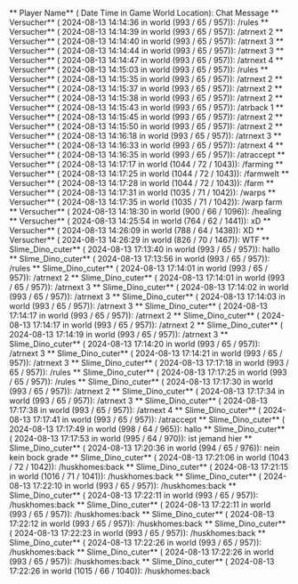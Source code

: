** Player Name** ( Date  Time in  Game World Location):  Chat Message
** Versucher** ( 2024-08-13  14:14:36 in  world (993 / 65 / 957)): /rules
** Versucher** ( 2024-08-13  14:14:39 in  world (993 / 65 / 957)): /atrnext 2
** Versucher** ( 2024-08-13  14:14:40 in  world (993 / 65 / 957)): /atrnext 3
** Versucher** ( 2024-08-13  14:14:44 in  world (993 / 65 / 957)): /atrnext 3
** Versucher** ( 2024-08-13  14:14:47 in  world (993 / 65 / 957)): /atrnext 4
** Versucher** ( 2024-08-13  14:15:03 in  world (993 / 65 / 957)): /rules
** Versucher** ( 2024-08-13  14:15:35 in  world (993 / 65 / 957)): /atrnext 2
** Versucher** ( 2024-08-13  14:15:37 in  world (993 / 65 / 957)): /atrnext 2
** Versucher** ( 2024-08-13  14:15:38 in  world (993 / 65 / 957)): /atrnext 2
** Versucher** ( 2024-08-13  14:15:43 in  world (993 / 65 / 957)): /atrback 1
** Versucher** ( 2024-08-13  14:15:45 in  world (993 / 65 / 957)): /atrnext 2
** Versucher** ( 2024-08-13  14:15:50 in  world (993 / 65 / 957)): /atrnext 2
** Versucher** ( 2024-08-13  14:16:18 in  world (993 / 65 / 957)): /atrnext 3
** Versucher** ( 2024-08-13  14:16:33 in  world (993 / 65 / 957)): /atrnext 4
** Versucher** ( 2024-08-13  14:16:35 in  world (993 / 65 / 957)): /atraccept
** Versucher** ( 2024-08-13  14:17:17 in  world (1044 / 72 / 1043)): /farming
** Versucher** ( 2024-08-13  14:17:25 in  world (1044 / 72 / 1043)): /farmwelt
** Versucher** ( 2024-08-13  14:17:28 in  world (1044 / 72 / 1043)): /farm
** Versucher** ( 2024-08-13  14:17:31 in  world (1035 / 71 / 1042)): /warps
** Versucher** ( 2024-08-13  14:17:35 in  world (1035 / 71 / 1042)): /warp farm
** Versucher** ( 2024-08-13  14:18:30 in  world (900 / 66 / 1096)): /healing
** Versucher** ( 2024-08-13  14:25:54 in  world (764 / 62 / 1441)): xD
** Versucher** ( 2024-08-13  14:26:09 in  world (788 / 64 / 1438)): XD
** Versucher** ( 2024-08-13  14:26:29 in  world (826 / 70 / 1467)): WTF
** Slime_Dino_cuter** ( 2024-08-13  17:13:40 in  world (993 / 65 / 957)): hallo
** Slime_Dino_cuter** ( 2024-08-13  17:13:56 in  world (993 / 65 / 957)): /rules
** Slime_Dino_cuter** ( 2024-08-13  17:14:01 in  world (993 / 65 / 957)): /atrnext 2
** Slime_Dino_cuter** ( 2024-08-13  17:14:01 in  world (993 / 65 / 957)): /atrnext 3
** Slime_Dino_cuter** ( 2024-08-13  17:14:02 in  world (993 / 65 / 957)): /atrnext 3
** Slime_Dino_cuter** ( 2024-08-13  17:14:03 in  world (993 / 65 / 957)): /atrnext 3
** Slime_Dino_cuter** ( 2024-08-13  17:14:17 in  world (993 / 65 / 957)): /atrnext 2
** Slime_Dino_cuter** ( 2024-08-13  17:14:17 in  world (993 / 65 / 957)): /atrnext 2
** Slime_Dino_cuter** ( 2024-08-13  17:14:19 in  world (993 / 65 / 957)): /atrnext 3
** Slime_Dino_cuter** ( 2024-08-13  17:14:20 in  world (993 / 65 / 957)): /atrnext 3
** Slime_Dino_cuter** ( 2024-08-13  17:14:21 in  world (993 / 65 / 957)): /atrnext 3
** Slime_Dino_cuter** ( 2024-08-13  17:17:18 in  world (993 / 65 / 957)): /rules
** Slime_Dino_cuter** ( 2024-08-13  17:17:25 in  world (993 / 65 / 957)): /rules
** Slime_Dino_cuter** ( 2024-08-13  17:17:30 in  world (993 / 65 / 957)): /atrnext 2
** Slime_Dino_cuter** ( 2024-08-13  17:17:34 in  world (993 / 65 / 957)): /atrnext 3
** Slime_Dino_cuter** ( 2024-08-13  17:17:38 in  world (993 / 65 / 957)): /atrnext 4
** Slime_Dino_cuter** ( 2024-08-13  17:17:41 in  world (993 / 65 / 957)): /atraccept
** Slime_Dino_cuter** ( 2024-08-13  17:17:49 in  world (998 / 64 / 965)): hallo
** Slime_Dino_cuter** ( 2024-08-13  17:17:53 in  world (995 / 64 / 970)): ist jemand hier
** Slime_Dino_cuter** ( 2024-08-13  17:20:36 in  world (994 / 65 / 976)): nein kein bock grade
** Slime_Dino_cuter** ( 2024-08-13  17:21:06 in  world (1043 / 72 / 1042)): /huskhomes:back
** Slime_Dino_cuter** ( 2024-08-13  17:21:15 in  world (1016 / 71 / 1041)): /huskhomes:back
** Slime_Dino_cuter** ( 2024-08-13  17:22:10 in  world (993 / 65 / 957)): /huskhomes:back
** Slime_Dino_cuter** ( 2024-08-13  17:22:11 in  world (993 / 65 / 957)): /huskhomes:back
** Slime_Dino_cuter** ( 2024-08-13  17:22:11 in  world (993 / 65 / 957)): /huskhomes:back
** Slime_Dino_cuter** ( 2024-08-13  17:22:12 in  world (993 / 65 / 957)): /huskhomes:back
** Slime_Dino_cuter** ( 2024-08-13  17:22:23 in  world (993 / 65 / 957)): /huskhomes:back
** Slime_Dino_cuter** ( 2024-08-13  17:22:26 in  world (993 / 65 / 957)): /huskhomes:back
** Slime_Dino_cuter** ( 2024-08-13  17:22:26 in  world (993 / 65 / 957)): /huskhomes:back
** Slime_Dino_cuter** ( 2024-08-13  17:22:26 in  world (1015 / 66 / 1040)): /huskhomes:back
